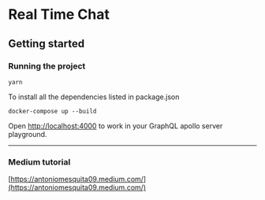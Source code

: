 # Real Time Chat 

## Getting started

### Running the project

```console
yarn
```

To install all the dependencies listed in package.json

```console
docker-compose up --build
```

Open [http://localhost:4000](http://localhost:4000) to work in your GraphQL apollo server playground.

---

### Medium tutorial

[https://antoniomesquita09.medium.com/](https://antoniomesquita09.medium.com/)
